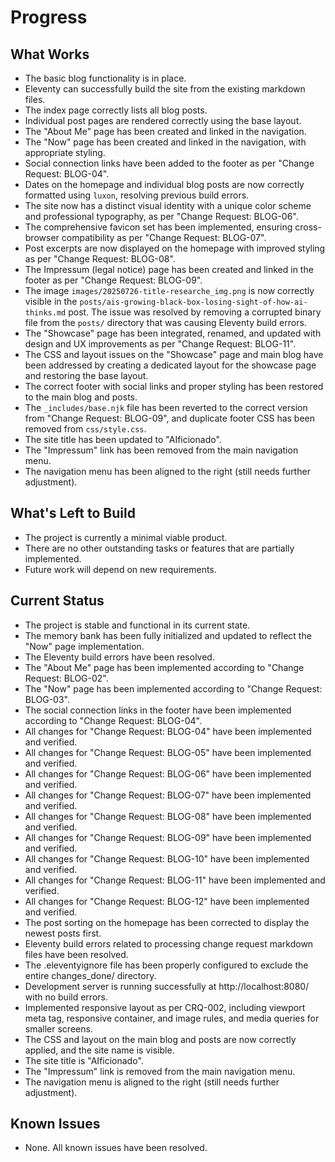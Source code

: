 # Progress

## What Works
- The basic blog functionality is in place.
- Eleventy can successfully build the site from the existing markdown files.
- The index page correctly lists all blog posts.
- Individual post pages are rendered correctly using the base layout.
- The "About Me" page has been created and linked in the navigation.
- The "Now" page has been created and linked in the navigation, with appropriate styling.
- Social connection links have been added to the footer as per "Change Request: BLOG-04".
- Dates on the homepage and individual blog posts are now correctly formatted using `luxon`, resolving previous build errors.
- The site now has a distinct visual identity with a unique color scheme and professional typography, as per "Change Request: BLOG-06".
- The comprehensive favicon set has been implemented, ensuring cross-browser compatibility as per "Change Request: BLOG-07".
- Post excerpts are now displayed on the homepage with improved styling as per "Change Request: BLOG-08".
- The Impressum (legal notice) page has been created and linked in the footer as per "Change Request: BLOG-09".
- The image `images/20250726-title-researche_img.png` is now correctly visible in the `posts/ais-growing-black-box-losing-sight-of-how-ai-thinks.md` post. The issue was resolved by removing a corrupted binary file from the `posts/` directory that was causing Eleventy build errors.
- The "Showcase" page has been integrated, renamed, and updated with design and UX improvements as per "Change Request: BLOG-11".
- The CSS and layout issues on the "Showcase" page and main blog have been addressed by creating a dedicated layout for the showcase page and restoring the base layout.
- The correct footer with social links and proper styling has been restored to the main blog and posts.
- The `_includes/base.njk` file has been reverted to the correct version from "Change Request: BLOG-09", and duplicate footer CSS has been removed from `css/style.css`.
- The site title has been updated to "AIficionado".
- The "Impressum" link has been removed from the main navigation menu.
- The navigation menu has been aligned to the right (still needs further adjustment).

## What's Left to Build
- The project is currently a minimal viable product.
- There are no other outstanding tasks or features that are partially implemented.
- Future work will depend on new requirements.

## Current Status
- The project is stable and functional in its current state.
- The memory bank has been fully initialized and updated to reflect the "Now" page implementation.
- The Eleventy build errors have been resolved.
- The "About Me" page has been implemented according to "Change Request: BLOG-02".
- The "Now" page has been implemented according to "Change Request: BLOG-03".
- The social connection links in the footer have been implemented according to "Change Request: BLOG-04".
- All changes for "Change Request: BLOG-04" have been implemented and verified.
- All changes for "Change Request: BLOG-05" have been implemented and verified.
- All changes for "Change Request: BLOG-06" have been implemented and verified.
- All changes for "Change Request: BLOG-07" have been implemented and verified.
- All changes for "Change Request: BLOG-08" have been implemented and verified.
- All changes for "Change Request: BLOG-09" have been implemented and verified.
- All changes for "Change Request: BLOG-10" have been implemented and verified.
- All changes for "Change Request: BLOG-11" have been implemented and verified.
- All changes for "Change Request: BLOG-12" have been implemented and verified.
- The post sorting on the homepage has been corrected to display the newest posts first.
- Eleventy build errors related to processing change request markdown files have been resolved.
- The .eleventyignore file has been properly configured to exclude the entire changes_done/ directory.
- Development server is running successfully at http://localhost:8080/ with no build errors.
- Implemented responsive layout as per CRQ-002, including viewport meta tag, responsive container, and image rules, and media queries for smaller screens.
- The CSS and layout on the main blog and posts are now correctly applied, and the site name is visible.
- The site title is "AIficionado".
- The "Impressum" link is removed from the main navigation menu.
- The navigation menu is aligned to the right (still needs further adjustment).

## Known Issues
- None. All known issues have been resolved.
